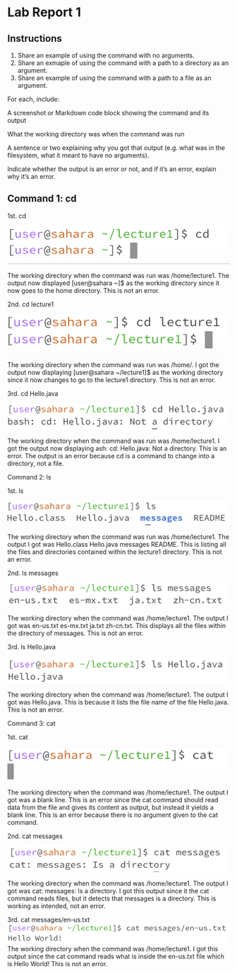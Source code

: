 # Lab Report 1

## Instructions

1. Share an example of using the command with no arguments.
2. Share an exmaple of using the command with a path to a directory as an argument.
3. Share an example of using the command with a path to a file as an argument.

For each, include:

A screenshot or Markdown code block showing the command and its output

What the working directory was when the command was run

A sentence or two explaining why you got that output (e.g. what was in the filesystem, what it meant to have no arguments).

Indicate whether the output is an error or not, and if it’s an error, explain why it’s an error.

## Command 1: cd
1st. cd

![Image](cd1.png)

The working directory when the command was run was /home/lecture1.
The output now displayed [user@sahara ~]$ as the working directory since it now goes to the home directory. This is not an error.

2nd. cd lecture1

![Image](cd2.png)

The working directory when the command was run was /home/.
I got the output now displaying [user@sahara ~/lecture1]$ as the working directory since it now changes to go to the lecture1 directory. This is not an error.

3rd. cd Hello.java
   
![Image](cd3.png)

The working directory when the command was run was /home/lecture1.
I got the output now displaying ash: cd: Hello.java: Not a directory. This is an error. The output is an error because cd is a command to change into a directory, not a file.

Command 2: ls

1st. ls
   
![Image](ls1.png)

The working directory when the command was run was /home/lecture1.
The output I got was Hello.class  Hello.java  messages  README. This is listing all the files and directories contained within the lecture1 directory. This is not an error.

2nd. ls messages
   
![Image](ls2.png)

The working directory when the command was /home/lecture1.
The output I got was en-us.txt  es-mx.txt  ja.txt  zh-cn.txt. This displays all the files within the directory of messages. This is not an error.

3rd. ls Hello.java
   
![Image](ls3.png)

The working directory when the command was /home/lecture1.
The output I got was Hello.java. This is because it lists the file name of the file Hello.java. This is not an error.

Command 3: cat

1st. cat
   
![Image](cat1.png)

The working directory when the command was /home/lecture1.
The output I got was a blank line. This is an error since the cat command should read data from the file and gives its content as output, but instead it yields a blank line. This is an error because there is no argument given to the cat command.

2nd. cat messages
   
![Image](cat2.png)

The working directory when the command was /home/lecture1.
The output I got was cat: messages: Is a directory. I got this output since it the cat command reads files, but it detects that messages is a directory. This is working as intended, not an error.

3rd. cat messages/en-us.txt
![Image](cat3.png)
The working directory when the command was /home/lecture1. I got this output since the cat command reads what is inside the en-us.txt file which is Hello World! This is not an error.

